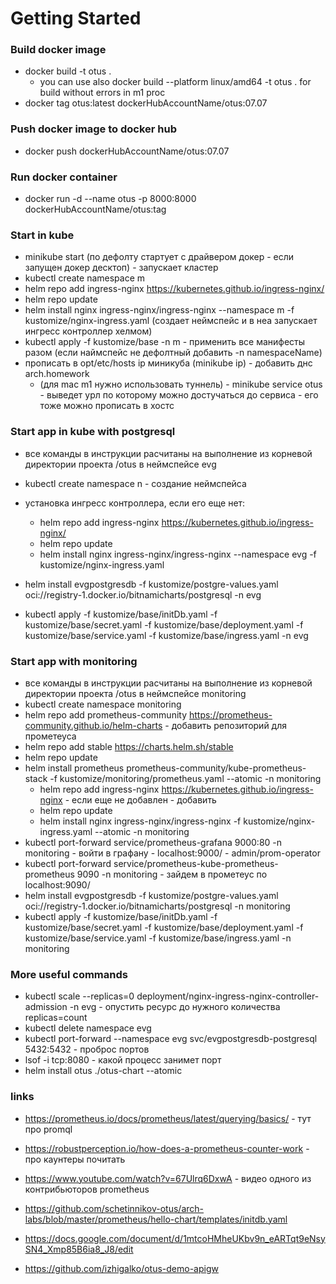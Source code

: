 # Getting Started

### Build docker image

 * docker build -t otus .  
   * you can use also docker build  --platform linux/amd64 -t otus .  for build without errors in m1 proc 
 * docker tag otus:latest dockerHubAccountName/otus:07.07 

### Push docker image to docker hub
 
 * docker push  dockerHubAccountName/otus:07.07

### Run docker container

* docker run -d --name otus -p 8000:8000 dockerHubAccountName/otus:tag


### Start in kube

 * minikube start (по дефолту стартует с драйвером докер - если запущен докер десктоп) - запускает кластер
 * kubectl create namespace m
 * helm repo add ingress-nginx https://kubernetes.github.io/ingress-nginx/ 
 * helm repo update
 * helm install nginx ingress-nginx/ingress-nginx --namespace m -f kustomize/nginx-ingress.yaml 
  (создает неймспейс и в неа запускает ингресс контроллер хелмом)
 * kubectl apply -f kustomize/base -n m - применить все манифесты разом (если наймспейс не дефолтный добавить -n namespaceName)
 * прописать в opt/etc/hosts ip миникуба (minikube ip) - добавить днс arch.homework
   * (для mac m1 нужно использовать туннель) - minikube service otus - выведет урл по которому можно достучаться до сервиса - его тоже можно прописать в хостс

### Start app in kube with postgresql

* все команды в инструкции расчитаны на выполнение из корневой директории проекта /otus в неймспейсе evg
* kubectl create namespace n - создание неймспейса
*  установка ингресс контроллера, если его еще нет:
   * helm repo add ingress-nginx https://kubernetes.github.io/ingress-nginx/
   * helm repo update
   * helm install nginx ingress-nginx/ingress-nginx --namespace evg -f kustomize/nginx-ingress.yaml

* helm install evgpostgresdb -f kustomize/postgre-values.yaml oci://registry-1.docker.io/bitnamicharts/postgresql -n evg
* kubectl apply -f kustomize/base/initDb.yaml -f kustomize/base/secret.yaml -f kustomize/base/deployment.yaml -f  kustomize/base/service.yaml -f  kustomize/base/ingress.yaml -n evg 

### Start app with monitoring

* все команды в инструкции расчитаны на выполнение из корневой директории проекта /otus в неймспейсе monitoring
* kubectl create namespace monitoring
* helm repo add prometheus-community https://prometheus-community.github.io/helm-charts - добавить репозиторий для прометеуса
* helm repo add stable https://charts.helm.sh/stable
* helm repo update
* helm install prometheus prometheus-community/kube-prometheus-stack -f kustomize/monitoring/prometheus.yaml --atomic -n monitoring
   * helm repo add ingress-nginx https://kubernetes.github.io/ingress-nginx - если еще не добавлен - добавить
   * helm repo update
   * helm install nginx ingress-nginx/ingress-nginx -f kustomize/nginx-ingress.yaml --atomic -n monitoring
* kubectl port-forward service/prometheus-grafana 9000:80 -n monitoring - войти в графану - localhost:9000/ - admin/prom-operator
* kubectl port-forward service/prometheus-kube-prometheus-prometheus 9090 -n monitoring - зайдем в прометеус по localhost:9090/
* helm install evgpostgresdb -f kustomize/postgre-values.yaml oci://registry-1.docker.io/bitnamicharts/postgresql -n monitoring
* kubectl apply -f kustomize/base/initDb.yaml -f kustomize/base/secret.yaml -f kustomize/base/deployment.yaml -f  kustomize/base/service.yaml -f  kustomize/base/ingress.yaml -n monitoring



### More useful commands

* kubectl scale --replicas=0 deployment/nginx-ingress-nginx-controller-admission -n evg - опустить ресурс до нужного количества replicas=count 
* kubectl delete namespace evg
* kubectl port-forward --namespace evg svc/evgpostgresdb-postgresql 5432:5432 - проброс портов
* lsof -i tcp:8080 - какой процесс занимет порт
* helm install otus ./otus-chart --atomic

### links 

* https://prometheus.io/docs/prometheus/latest/querying/basics/ - тут про promql

* https://robustperception.io/how-does-a-prometheus-counter-work - про каунтеры почитать
* https://www.youtube.com/watch?v=67Ulrq6DxwA  - видео одного из контрибьюторов prometheus

* https://github.com/schetinnikov-otus/arch-labs/blob/master/prometheus/hello-chart/templates/initdb.yaml
* https://docs.google.com/document/d/1mtcoHMheUKbv9n_eARTqt9eNsySN4_Xmp85B6ia8_J8/edit

* https://github.com/izhigalko/otus-demo-apigw